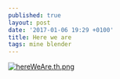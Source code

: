 ```yaml
---
published: true
layout: post
date: '2017-01-06 19:29 +0100'
title: Here we are
tags: mine blender
---
```

[![hereWeAre.th.png](https://images.weserv.nl/?url=//cdn.scrot.moe/images/2017/01/06/hereWeAre.th.png)](https://images.weserv.nl/?url=//cdn.scrot.moe/images/2017/01/06/hereWeAre.png)
